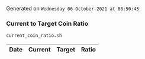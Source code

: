 Generated on `Wednesday 06-October-2021 at 08:50:43`

### Current to Target Coin Ratio
`current_coin_ratio.sh`

Date|Current|Target|Ratio
---|---|---|---
